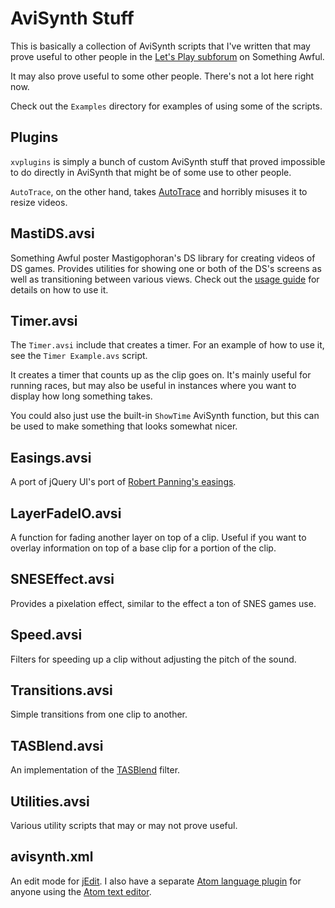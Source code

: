 # AviSynth Stuff

This is basically a collection of AviSynth scripts that I've written that may
prove useful to other people in the [Let's Play
subforum](http://forums.somethingawful.com/forumdisplay.php?forumid=191) on
Something Awful.

It may also prove useful to some other people. There's not a lot here right now.

Check out the `Examples` directory for examples of using some of the scripts.

## Plugins

`xvplugins` is simply a bunch of custom AviSynth stuff that proved impossible to
do directly in AviSynth that might be of some use to other people.

`AutoTrace`, on the other hand, takes [AutoTrace](http://autotrace.sourceforge.net/)
and horribly misuses it to resize videos.

## MastiDS.avsi

Something Awful poster Mastigophoran's DS library for creating videos of DS
games. Provides utilities for showing one or both of the DS's screens as well as
transitioning between various views. Check out the [usage guide](http://lpix.org/sslptest/index.php?id=10443)
for details on how to use it.

## Timer.avsi

The `Timer.avsi` include that creates a timer. For an example of how to use it,
see the `Timer Example.avs` script.

It creates a timer that counts up as the clip goes on. It's mainly useful for
running races, but may also be useful in instances where you want to display
how long something takes.

You could also just use the built-in `ShowTime` AviSynth function, but this can
be used to make something that looks somewhat nicer.

## Easings.avsi

A port of jQuery UI's port of [Robert Panning's easings](http://easings.net/).

## LayerFadeIO.avsi

A function for fading another layer on top of a clip. Useful if you want to
overlay information on top of a base clip for a portion of the clip.

## SNESEffect.avsi

Provides a pixelation effect, similar to the effect a ton of SNES games use.

## Speed.avsi

Filters for speeding up a clip without adjusting the pitch of the sound.

## Transitions.avsi

Simple transitions from one clip to another.

## TASBlend.avsi

An implementation of the [TASBlend](http://tasvideos.org/EncodingGuide/TASBlend.html)
filter.

## Utilities.avsi

Various utility scripts that may or may not prove useful.

## avisynth.xml

An edit mode for [jEdit](http://www.jedit.org/). I also have a separate
[Atom language plugin](https://github.com/Xenoveritas/language-avisynth) for
anyone using the [Atom text editor](https://atom.io/).
